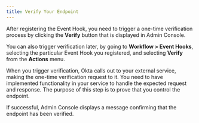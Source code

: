 ```yaml
---
title: Verify Your Endpoint
---
```


After registering the Event Hook, you need to trigger a one-time verification process by clicking the **Verify** button that is displayed in Admin Console.

You can also trigger verification later, by going to **Workflow > Event Hooks**, selecting the particular Event Hook you registered, and selecting **Verify** from the **Actions** menu.

When you trigger verification, Okta calls out to your external service, making the one-time verification request to it. You need to have implemented functionality in your service to handle the expected request and response. The purpose of this step is to prove that you control the endpoint. 

If successful, Admin Console displays a message confirming that the endpoint has been verified.

<NextSectionLink/>

